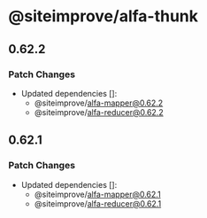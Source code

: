 # @siteimprove/alfa-thunk

## 0.62.2

### Patch Changes

- Updated dependencies []:
  - @siteimprove/alfa-mapper@0.62.2
  - @siteimprove/alfa-reducer@0.62.2

## 0.62.1

### Patch Changes

- Updated dependencies []:
  - @siteimprove/alfa-mapper@0.62.1
  - @siteimprove/alfa-reducer@0.62.1
